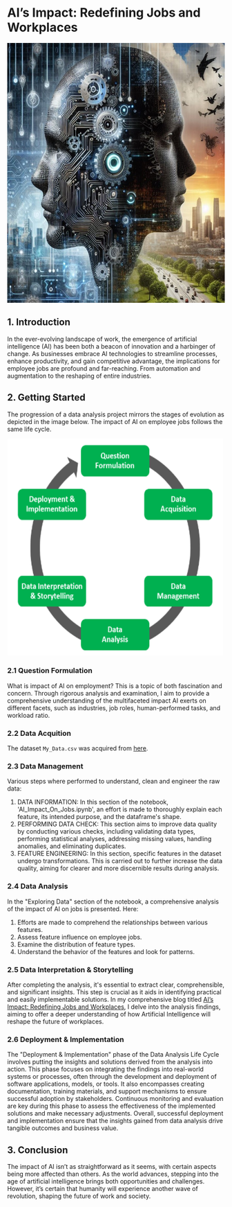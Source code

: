 # AI’s Impact: Redefining Jobs and Workplaces
<img src="images/AI_vs_Human.jpg" alt="Example Image" height="600" width="700"/>

## 1. Introduction
In the ever-evolving landscape of work, the emergence of artificial intelligence (AI) has been both a beacon of innovation and a harbinger of change. As businesses embrace AI technologies to streamline processes, enhance productivity, and gain competitive advantage, the implications for employee jobs are profound and far-reaching. From automation and augmentation to the reshaping of entire industries.

## 2. Getting Started
The progression of a data analysis project mirrors the stages of evolution as depicted in the image below. The impact of AI on employee jobs follows the same life cycle.

<img src="images/DA-Life-Cycle.png" alt="Example Image" height="500" width="500"/>

### 2.1 Question Formulation
What is impact of AI on employment? This is a topic of both fascination and concern. Through rigorous analysis and examination, I aim to provide a comprehensive understanding of the multifaceted impact AI exerts on different facets, such as industries, job roles, human-performed tasks, and workload ratio.

### 2.2 Data Acquition
The dataset `My_Data.csv` was acquired from [here](https://www.kaggle.com/datasets/manavgupta92/from-data-entry-to-ceo-the-ai-job-threat-index).

### 2.3 Data Management
Various steps where performed to understand, clean and engineer the raw data:
1. DATA INFORMATION: In this section of the notebook, 'AI_Impact_On_Jobs.ipynb', an effort is made to thoroughly explain each feature, its intended purpose, and the dataframe's shape.
2. PERFORMING DATA CHECK: This section aims to improve data quality by conducting various checks, including validating data types, performing statistical analyses, addressing missing values, handling anomalies, and eliminating duplicates.
3. FEATURE ENGINEERING: In this section, specific features in the dataset undergo transformations. This is carried out to further increase the data quality, aiming for clearer and more discernible results during analysis.

### 2.4 Data Analysis
In the "Exploring Data" section of the notebook, a comprehensive analysis of the impact of AI on jobs is presented. Here:
1. Efforts are made to comprehend the relationships between various features.
2. Assess feature influence on employee jobs.
3. Examine the distribution of feature types.
4. Understand the behavior of the features and look for patterns.

### 2.5 Data Interpretation & Storytelling
After completing the analysis, it's essential to extract clear, comprehensible, and significant insights. This step is crucial as it aids in identifying practical and easily implementable solutions. In my comprehensive blog titled [AI’s Impact: Redefining Jobs and Workplaces](https://medium.com/@yashu.chauhan1909/7a754e63ab62), I delve into the analysis findings, aiming to offer a deeper understanding of how Artificial Intelligence will reshape the future of workplaces.

### 2.6 Deployment & Implementation
The "Deployment & Implementation" phase of the Data Analysis Life Cycle involves putting the insights and solutions derived from the analysis into action. This phase focuses on integrating the findings into real-world systems or processes, often through the development and deployment of software applications, models, or tools. It also encompasses creating documentation, training materials, and support mechanisms to ensure successful adoption by stakeholders. Continuous monitoring and evaluation are key during this phase to assess the effectiveness of the implemented solutions and make necessary adjustments. Overall, successful deployment and implementation ensure that the insights gained from data analysis drive tangible outcomes and business value.

## 3. Conclusion
The impact of AI isn’t as straightforward as it seems, with certain aspects being more affected than others. As the world advances, stepping into the age of artificial intelligence brings both opportunities and challenges. However, it’s certain that humanity will experience another wave of revolution, shaping the future of work and society.
